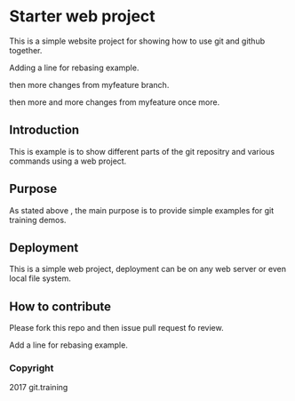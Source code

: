 # Starter web project

This is a simple website project for showing how to use git and github together.

Adding a line for rebasing example.

then more changes from myfeature branch.

then more and more changes from myfeature once more.
## Introduction

This is example is to show different parts of the git repositry and various commands using a web project.

## Purpose

As stated above , the main purpose is to provide simple examples for git training demos.

## Deployment

This is a simple web project, deployment can be on any web server or even local file system. 

## How to contribute

Please fork this repo and then issue pull request fo review.

Add a line for rebasing example.

### Copyright

2017 git.training
